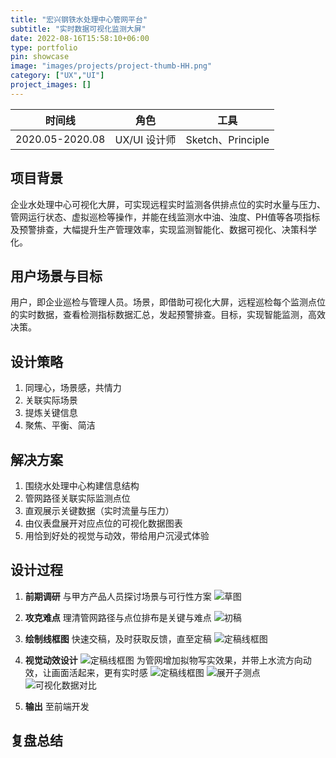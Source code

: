 ```yaml
---
title: "宏兴钢铁水处理中心管网平台"
subtitle: "实时数据可视化监测大屏"
date: 2022-08-16T15:58:10+06:00
type: portfolio
pin: showcase
image: "images/projects/project-thumb-HH.png"
category: ["UX","UI"]
project_images: []
---
```

时间线 | 角色 | 工具
-- | -- | --
2020.05-2020.08 | UX/UI 设计师 | Sketch、Principle

## 项目背景
企业水处理中心可视化大屏，可实现远程实时监测各供排点位的实时水量与压力、管网运行状态、虚拟巡检等操作，并能在线监测水中油、浊度、PH值等各项指标及预警排查，大幅提升生产管理效率，实现监测智能化、数据可视化、决策科学化。

## 用户场景与目标
用户，即企业巡检与管理人员。场景，即借助可视化大屏，远程巡检每个监测点位的实时数据，查看检测指标数据汇总，发起预警排查。目标，实现智能监测，高效决策。

## 设计策略
1. 同理心，场景感，共情力
2. 关联实际场景
3. 提炼关键信息
4. 聚焦、平衡、简洁

## 解决方案
1. 围绕水处理中心构建信息结构
2. 管网路径关联实际监测点位
3. 直观展示关键数据（实时流量与压力）
4. 由仪表盘展开对应点位的可视化数据图表
5. 用恰到好处的视觉与动效，带给用户沉浸式体验

## 设计过程
1. **前期调研**
与甲方产品人员探讨场景与可行性方案
![草图](/images/projects/HH/HH_draft.png)

2. **攻克难点**
理清管网路径与点位排布是关键与难点
![初稿](/images/projects/HH/HH_1080p.png)

3. **绘制线框图**
快速交稿，及时获取反馈，直至定稿
![定稿线框图](/images/projects/HH/HH_HD_home_wireframe.png)

4. **视觉动效设计**
![定稿线框图](/images/projects/HH/HH_HD_icons.png)
为管网增加拟物写实效果，并带上水流方向动效，让画面活起来，更有实时感
![定稿线框图](/images/projects/HH/HH_HD_home_flow.gif)
![展开子测点](/images/projects/HH/HH_HD_home_sub.png)
![可视化数据对比](/images/projects/HH/HH_HD_chart_compare.png)

5. **输出** 至前端开发

## 复盘总结


